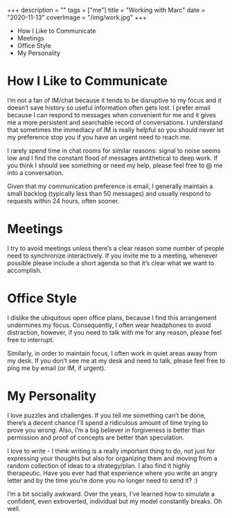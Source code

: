 +++
description = ""
tags = ["me"]
title = "Working with Marc"
date = "2020-11-13"
coverImage = "/img/work.jpg"
+++ 

- How I Like to Communicate
- Meetings
- Office Style
- My Personality

<!--more-->

# How I Like to Communicate

I’m not a fan of IM/chat because it tends to be disruptive to my focus and it doesn’t save history so useful information often gets lost. I prefer email because I can respond to messages when convenient for me and it gives me a more persistent and searchable record of conversations. I understand that sometimes the immediacy of IM is really helpful so you should never let my preference stop you if you have an urgent need to reach me.

I rarely spend time in chat rooms for similar reasons: signal to noise seems low and I find the constant flood of messages antithetical to deep work. If you think I should see something or need my help, please feel free to @ me into a conversation.

Given that my communication preference is email, I generally maintain a small backlog (typically less than 50 messages) and usually respond to requests within 24 hours, often sooner.

# Meetings
I try to avoid meetings unless there’s a clear reason some number of people need to synchronize interactively. If you invite me to a meeting, whenever possible please include a short agenda so that it’s clear what we want to accomplish.

# Office Style
I dislike the ubiquitous open office plans, because I find this arrangement undermines my focus. Consequently, I often wear headphones to avoid distraction, however, if you need to talk with me for any reason, please feel free to interrupt.

Similarly, in order to maintain focus, I often work in quiet areas away from my desk. If you don’t see me at my desk and need to talk, please feel free to ping me by email (or IM, if urgent).

# My Personality
I love puzzles and challenges. If you tell me something can’t be done, there’s a decent chance I’ll spend a ridiculous amount of time trying to prove you wrong. Also, I’m a big believer in forgiveness is better than permission and proof of concepts are better than speculation. 

I love to write - I think writing is a really important thing to do, not just for expressing your thoughts but also for organizing them and moving from a random collection of ideas to a strategy/plan. I also find it highly therapeutic. Have you ever had that experience where you write an angry letter and by the time you’re done you no longer need to send it? :)

I’m a bit socially awkward. Over the years, I’ve learned how to simulate a confident, even extroverted, individual but my model constantly breaks. Oh well.
